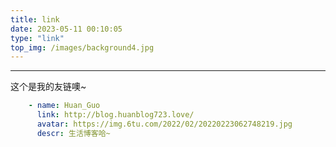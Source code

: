 ```yaml
---
title: link
date: 2023-05-11 00:10:05
type: "link"
top_img: /images/background4.jpg
---
```



***
这个是我的友链噢~
```yml
    - name: Huan_Guo
      link: http://blog.huanblog723.love/
      avatar: https://img.6tu.com/2022/02/20220223062748219.jpg
      descr: 生活博客哈~
```